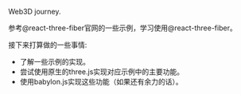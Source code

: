 Web3D journey.

参考@react-three-fiber官网的一些示例，学习使用@react-three-fiber。

接下来打算做的一些事情:

- 了解一些示例的实现。
- 尝试使用原生的three.js实现对应示例中的主要功能。
- 使用babylon.js实现这些功能（如果还有余力的话）。

